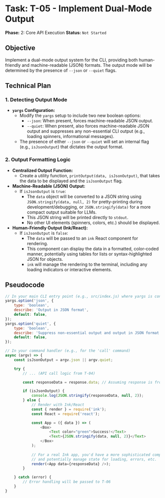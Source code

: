 # Task: T-05 - Implement Dual-Mode Output

**Phase:** 2: Core API Execution
**Status:** `Not Started`

## Objective

Implement a dual-mode output system for the CLI, providing both human-friendly and machine-readable (JSON) formats. The output mode will be determined by the presence of `--json` or `--quiet` flags.

## Technical Plan

### 1. Detecting Output Mode

-   **`yargs` Configuration:**
    -   Modify the `yargs` setup to include two new boolean options:
        -   `--json`: When present, forces machine-readable JSON output.
        -   `--quiet`: When present, also forces machine-readable JSON output and suppresses any non-essential CLI output (e.g., loading spinners, informational messages).
    -   The presence of either `--json` or `--quiet` will set an internal flag (e.g., `isJsonOutput`) that dictates the output format.

### 2. Output Formatting Logic

-   **Centralized Output Function:**
    -   Create a utility function, `printOutput(data, isJsonOutput)`, that takes the data to be displayed and the `isJsonOutput` flag.
-   **Machine-Readable (JSON) Output:**
    -   If `isJsonOutput` is `true`:
        -   The `data` object will be converted to a JSON string using `JSON.stringify(data, null, 2)` for pretty-printing during development/debugging, or `JSON.stringify(data)` for a more compact output suitable for LLMs.
        -   This JSON string will be printed directly to `stdout`.
        -   No other UI elements (spinners, colors, etc.) should be displayed.
-   **Human-Friendly Output (Ink/React):**
    -   If `isJsonOutput` is `false`:
        -   The `data` will be passed to an `ink` React component for rendering.
        -   This component can display the data in a formatted, color-coded manner, potentially using tables for lists or syntax-highlighted JSON for objects.
        -   `ink` will manage the rendering to the terminal, including any loading indicators or interactive elements.

## Pseudocode

```javascript
// In your main CLI entry point (e.g., src/index.js) where yargs is configured
yargs.option('json', {
    type: 'boolean',
    describe: 'Output in JSON format',
    default: false,
});
yargs.option('quiet', {
    type: 'boolean',
    describe: 'Suppress non-essential output and output in JSON format',
    default: false,
});

// In your command handler (e.g., for the 'call' command)
async (argv) => {
    const isJsonOutput = argv.json || argv.quiet;

    try {
        // ... (API call logic from T-04)

        const responseData = response.data; // Assuming response is from axios

        if (isJsonOutput) {
            console.log(JSON.stringify(responseData, null, 2));
        } else {
            // Render with Ink/React
            const { render } = require('ink');
            const React = require('react');

            const App = ({ data }) => (
                <Box>
                    <Text color="green">Success!</Text>
                    <Text>{JSON.stringify(data, null, 2)}</Text>
                </Box>
            );
            
            // For a real Ink app, you'd have a more sophisticated component
            // and potentially manage state for loading, errors, etc.
            render(<App data={responseData} />);
        }

    } catch (error) {
        // Error handling will be passed to T-06
    }
}
```
